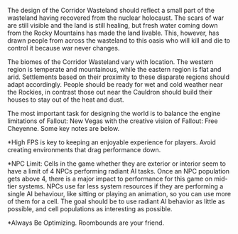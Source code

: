 The design of the Corridor Wasteland should reflect a small part of the wasteland having recovered from the nuclear holocaust. The scars of war are still visible and the land is still healing, but fresh water coming down from the Rocky Mountains has made the land livable. This, however, has drawn people from across the wasteland to this oasis who will kill and die to control it because war never changes.

The biomes of the Corridor Wasteland vary with location. The western region is temperate and mountainous, while the eastern region is flat and arid. Settlements based on their proximity to these disparate regions should adapt accordingly. People should be ready for wet and cold weather near the Rockies, in contrast those out near the Cauldron should build their houses to stay out of the heat and dust. 


The most important task for designing the world is to balance the engine limitations of Fallout: New Vegas with the creative vision of Fallout: Free Cheyenne. Some key notes are below.

*High FPS is key to keeping an enjoyable experience for players. Avoid creating environments that drag performance down. 

*NPC Limit: Cells in the game whether they are exterior or interior seem to have a limit of 4 NPCs performing radiant AI tasks. Once an NPC population gets above 4, there is a major impact to performance for this game on mid-tier systems. NPCs use far less system resources if they are performing a single AI behaviour, like sitting or playing an animation, so you can use more of them for a cell. The goal should be to use radiant AI behavior as little as possible, and cell populations as interesting as possible. 

*Always Be Optimizing. Roombounds are your friend. 